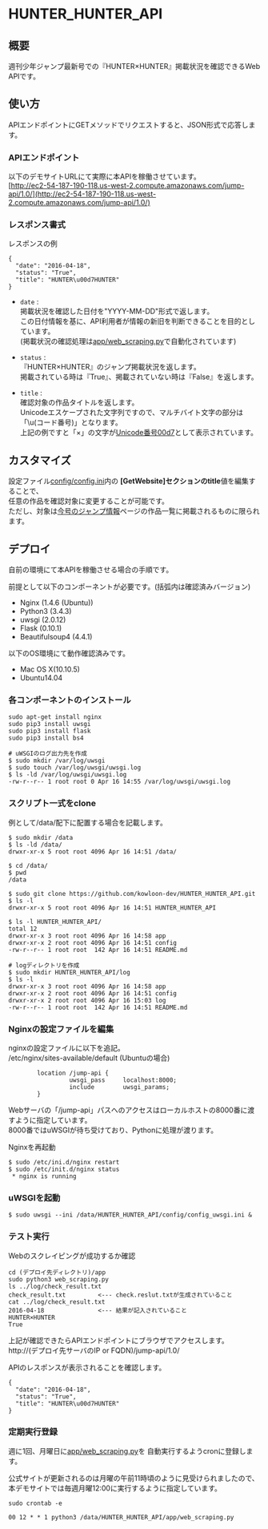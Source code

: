 # HUNTER_HUNTER_API

## 概要
週刊少年ジャンプ最新号での『HUNTER×HUNTER』掲載状況を確認できるWeb APIです。

## 使い方
APIエンドポイントにGETメソッドでリクエストすると、JSON形式で応答します。

### APIエンドポイント
以下のデモサイトURLにて実際に本APIを稼働させています。  
[http://ec2-54-187-190-118.us-west-2.compute.amazonaws.com/jump-api/1.0/](http://ec2-54-187-190-118.us-west-2.compute.amazonaws.com/jump-api/1.0/)


### レスポンス書式

レスポンスの例

```
{
  "date": "2016-04-18",
  "status": "True",
  "title": "HUNTER\u00d7HUNTER"
}
```

+   `date` :  
    掲載状況を確認した日付を"YYYY-MM-DD"形式で返します。  
    この日付情報を基に、API利用者が情報の新旧を判断できることを目的としています。  
    (掲載状況の確認処理は[app/web_scraping.py](https://github.com/kowloon-dev/HUNTER_HUNTER_API/blob/master/app/web_scraping.py)で自動化されています)

+   `status` :  
    『HUNTER×HUNTER』のジャンプ掲載状況を返します。  
    掲載されている時は『True』、掲載されていない時は『False』を返します。

+   `title` :  
    確認対象の作品タイトルを返します。  
    Unicodeエスケープされた文字列ですので、マルチバイト文字の部分は「\u(コード番号)」となります。  
    上記の例ですと「×」の文字が[Unicode番号00d7](http://www.fileformat.info/info/unicode/char/00d7/index.htm)として表示されています。


## カスタマイズ
設定ファイル[config/config.ini](https://github.com/kowloon-dev/HUNTER_HUNTER_API/blob/master/config/config.ini)内の
**[GetWebsite]**セクションの**title**値を編集することで、  
任意の作品を確認対象に変更することが可能です。  
ただし、対象は[今号のジャンプ情報](https://www.shonenjump.com/j/weeklyshonenjump/)ページの作品一覧に掲載されるものに限られます。

## デプロイ

自前の環境にて本APIを稼働させる場合の手順です。 

前提として以下のコンポーネントが必要です。(括弧内は確認済みバージョン)

- Nginx (1.4.6 (Ubuntu))
- Python3 (3.4.3)
- uwsgi (2.0.12)
- Flask (0.10.1)
- Beautifulsoup4 (4.4.1)

以下のOS環境にて動作確認済みです。

- Mac OS X(10.10.5)
- Ubuntu14.04 


### 各コンポーネントのインストール

```
sudo apt-get install nginx  
sudo pip3 install uwsgi  
sudo pip3 install flask  
sudo pip3 install bs4  

# uWSGIのログ出力先を作成
$ sudo mkdir /var/log/uwsgi
$ sudo touch /var/log/uwsgi/uwsgi.log
$ ls -ld /var/log/uwsgi/uwsgi.log
-rw-r--r-- 1 root root 0 Apr 16 14:55 /var/log/uwsgi/uwsgi.log
```

### スクリプト一式をclone

例として/data/配下に配置する場合を記載します。  

```
$ sudo mkdir /data
$ ls -ld /data/
drwxr-xr-x 5 root root 4096 Apr 16 14:51 /data/

$ cd /data/
$ pwd
/data

$ sudo git clone https://github.com/kowloon-dev/HUNTER_HUNTER_API.git
$ ls -l
drwxr-xr-x 5 root root 4096 Apr 16 14:51 HUNTER_HUNTER_API

$ ls -l HUNTER_HUNTER_API/
total 12
drwxr-xr-x 3 root root 4096 Apr 16 14:58 app
drwxr-xr-x 2 root root 4096 Apr 16 14:51 config
-rw-r--r-- 1 root root  142 Apr 16 14:51 README.md

# logディレクトリを作成
$ sudo mkdir HUNTER_HUNTER_API/log
$ ls -l
drwxr-xr-x 3 root root 4096 Apr 16 14:58 app
drwxr-xr-x 2 root root 4096 Apr 16 14:51 config
drwxr-xr-x 2 root root 4096 Apr 16 15:03 log
-rw-r--r-- 1 root root  142 Apr 16 14:51 README.md
```

### Nginxの設定ファイルを編集

nginxの設定ファイルに以下を追記。  
/etc/nginx/sites-available/default (Ubuntuの場合)

```
        location /jump-api {
                 uwsgi_pass     localhost:8000;
                 include        uwsgi_params;
        }
```

Webサーバの「/jump-api」パスへのアクセスはローカルホストの8000番に渡すように指定しています。  
8000番ではuWSGIが待ち受けており、Pythonに処理が渡ります。

Nginxを再起動  
```
$ sudo /etc/ini.d/nginx restart
$ sudo /etc/init.d/nginx status
 * nginx is running
```

### uWSGIを起動

```
$ sudo uwsgi --ini /data/HUNTER_HUNTER_API/config/config_uwsgi.ini &
```

### テスト実行

Webのスクレイピングが成功するか確認  
```
cd (デプロイ先ディレクトリ)/app
sudo python3 web_scraping.py
ls ../log/check_result.txt
check_result.txt         <--- check.reslut.txtが生成されていること
cat ../log/check_result.txt
2016-04-18               <--- 結果が記入されていること
HUNTER×HUNTER
True
```

上記が確認できたらAPIエンドポイントにブラウザでアクセスします。  
http://(デプロイ先サーバのIP or FQDN)/jump-api/1.0/  

APIのレスポンスが表示されることを確認します。

```
{
  "date": "2016-04-18",
  "status": "True",
  "title": "HUNTER\u00d7HUNTER"
}
```

### 定期実行登録

週に1回、月曜日に[app/web_scraping.py](https://github.com/kowloon-dev/HUNTER_HUNTER_API/blob/master/app/web_scraping.py)を
自動実行するようcronに登録します。

公式サイトが更新されるのは月曜の午前11時頃のように見受けられましたので、
本デモサイトでは毎週月曜12:00に実行するように指定しています。

```
sudo crontab -e

00 12 * * 1 python3 /data/HUNTER_HUNTER_API/app/web_scraping.py
```

